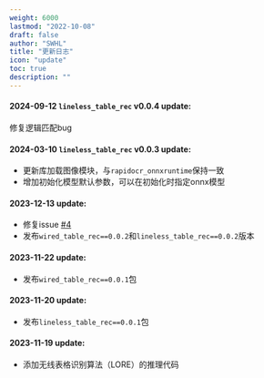 ```yaml
---
weight: 6000
lastmod: "2022-10-08"
draft: false
author: "SWHL"
title: "更新日志"
icon: "update"
toc: true
description: ""
---
```


#### 2024-09-12 `lineless_table_rec` v0.0.4 update:
修复逻辑匹配bug

#### 2024-03-10 `lineless_table_rec` v0.0.3 update:
- 更新库加载图像模块，与`rapidocr_onnxruntime`保持一致
- 增加初始化模型默认参数，可以在初始化时指定onnx模型

#### 2023-12-13 update:
- 修复issue [#4](https://github.com/RapidAI/TableStructureRec/issues/4)
- 发布`wired_table_rec==0.0.2`和`lineless_table_rec==0.0.2`版本

#### 2023-11-22 update:
- 发布`wired_table_rec==0.0.1`包

#### 2023-11-20 update:
- 发布`lineless_table_rec==0.0.1`包

#### 2023-11-19 update:
- 添加无线表格识别算法（LORE）的推理代码

